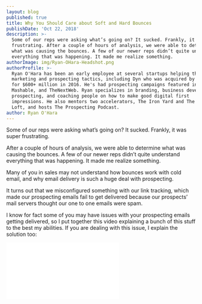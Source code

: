 ```yaml
---
layout: blog
published: true
title: Why You Should Care about Soft and Hard Bounces
publishDate: 'Oct 22, 2018'
description: >-
  Some of our reps were asking what’s going on? It sucked. Frankly, it was super
  frustrating. After a couple of hours of analysis, we were able to determine
  what was causing the bounces. A few of our newer reps didn’t quite understand
  everything that was happening. It made me realize something.
authorImage: img/Ryan-OHara-Headshot.png
authorProfile: >-
  Ryan O'Hara has been an early employee at several startups helping them with
  marketing and prospecting tactics, including Dyn who was acquired by Oracle
  for $600+ million in 2016. He's had prospecting campaigns featured in Fortune,
  Mashable, and TheNextWeb. Ryan specializes in branding, business development,
  prospecting, and coaching people on how to make good digital first
  impressions. He also mentors two accelerators, The Iron Yard and The Alpha
  Loft, and hosts The Prospecting Podcast.
author: Ryan O'Hara
---
```

Some of our reps were asking what’s going on? It sucked. Frankly, it was super frustrating.

After a couple of hours of analysis, we were able to determine what was causing the bounces. A few of our newer reps didn’t quite understand everything that was happening. It made me realize something.

Many of you in sales may not understand how bounces work with cold email, and why email delivery is such a huge deal with prospecting.

It turns out that we misconfigured something with our link tracking, which made our prospecting emails fail to get delivered because our prospects’ mail servers thought our one to one emails were spam.

I know for  fact some of you may have issues with your prospecting emails getting delivered, so I put together this video explaining a bunch of this stuff to the best my abilities. If you are dealing  with this issue, I explain the solution too:

<iframe class=“vidyard_iframe” src=“//play.vidyard.com/qfapJ8L6YyAnpm2iEoQogE.html?v=3.1.1" width=“640” height=“360" scrolling=“no” frameborder=“0" allowtransparency=“true” allowfullscreen></iframe>
                                                                                                   <script type="text/javascript" id="vidyard_embed_code_qfapJ8L6YyAnpm2iEoQogE" src="//play.vidyard.com/qfapJ8L6YyAnpm2iEoQogE.js?v=3.1.1&type=inline"></script>   